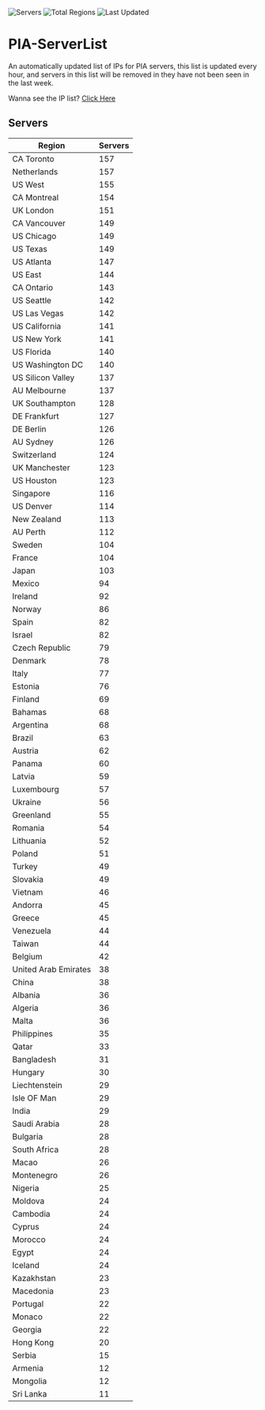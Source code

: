 ![Servers](https://img.shields.io/badge/Servers-7,189-darkgreen)
![Total Regions](https://img.shields.io/badge/Total_Regions-97-darkgreen)
![Last Updated](https://img.shields.io/badge/Last_Updated-April_28_2024_18:22_EDT-darkgreen)

# PIA-ServerList
An automatically updated list of IPs for PIA servers, this list is updated every hour, and servers in this list will be removed in they have not been seen in the last week.

Wanna see the IP list? [Click Here](./context.json)

## Servers
| Region               | Servers |
|----------------------|---------|
| CA Toronto | 157 |
| Netherlands | 157 |
| US West | 155 |
| CA Montreal | 154 |
| UK London | 151 |
| CA Vancouver | 149 |
| US Chicago | 149 |
| US Texas | 149 |
| US Atlanta | 147 |
| US East | 144 |
| CA Ontario | 143 |
| US Seattle | 142 |
| US Las Vegas | 142 |
| US California | 141 |
| US New York | 141 |
| US Florida | 140 |
| US Washington DC | 140 |
| US Silicon Valley | 137 |
| AU Melbourne | 137 |
| UK Southampton | 128 |
| DE Frankfurt | 127 |
| DE Berlin | 126 |
| AU Sydney | 126 |
| Switzerland | 124 |
| UK Manchester | 123 |
| US Houston | 123 |
| Singapore | 116 |
| US Denver | 114 |
| New Zealand | 113 |
| AU Perth | 112 |
| Sweden | 104 |
| France | 104 |
| Japan | 103 |
| Mexico | 94 |
| Ireland | 92 |
| Norway | 86 |
| Spain | 82 |
| Israel | 82 |
| Czech Republic | 79 |
| Denmark | 78 |
| Italy | 77 |
| Estonia | 76 |
| Finland | 69 |
| Bahamas | 68 |
| Argentina | 68 |
| Brazil | 63 |
| Austria | 62 |
| Panama | 60 |
| Latvia | 59 |
| Luxembourg | 57 |
| Ukraine | 56 |
| Greenland | 55 |
| Romania | 54 |
| Lithuania | 52 |
| Poland | 51 |
| Turkey | 49 |
| Slovakia | 49 |
| Vietnam | 46 |
| Andorra | 45 |
| Greece | 45 |
| Venezuela | 44 |
| Taiwan | 44 |
| Belgium | 42 |
| United Arab Emirates | 38 |
| China | 38 |
| Albania | 36 |
| Algeria | 36 |
| Malta | 36 |
| Philippines | 35 |
| Qatar | 33 |
| Bangladesh | 31 |
| Hungary | 30 |
| Liechtenstein | 29 |
| Isle OF Man | 29 |
| India | 29 |
| Saudi Arabia | 28 |
| Bulgaria | 28 |
| South Africa | 28 |
| Macao | 26 |
| Montenegro | 26 |
| Nigeria | 25 |
| Moldova | 24 |
| Cambodia | 24 |
| Cyprus | 24 |
| Morocco | 24 |
| Egypt | 24 |
| Iceland | 24 |
| Kazakhstan | 23 |
| Macedonia | 23 |
| Portugal | 22 |
| Monaco | 22 |
| Georgia | 22 |
| Hong Kong | 20 |
| Serbia | 15 |
| Armenia | 12 |
| Mongolia | 12 |
| Sri Lanka | 11 |